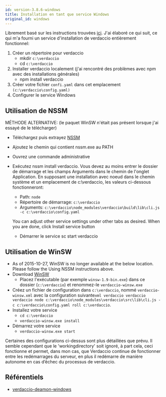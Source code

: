 ```yaml
---
id: version-3.8.6-windows
title: Installation en tant que service Windows
original_id: windows
---
```

Librement basé sur les instructions trouvées [ici](http://asysadmin.tumblr.com/post/32941224574/running-nginx-on-windows-as-a-service). J'ai élaboré ce qui suit, ce qui m'a fourni un service d'installation de verdaccio entièrement fonctionnel:

1. Créer un répertoire pour verdaccio 
    * mkdir `c:\verdaccio`
    * cd `c:\verdaccio`
2. Installer verdaccio localement (j'ai rencontré des problèmes avec npm avec des installations générales) 
    * npm install verdaccio
3. Créer votre fichier `confi.yaml` dans cet emplacement `(c:\verdaccio\config.yaml)`
4. Configurer le service Windows

## Utilisation de NSSM

MÉTHODE ALTERNATIVE: (le paquet WinSW n'était pas présent lorsque j'ai essayé de le télécharger)

* Téléchargez puis extrayez [NSSM](https://www.nssm.cc/download/)

* Ajoutez le chemin qui contient nssm.exe au PATH

* Ouvrez une commande administrative

* Exécutez nssm install verdaccio. Vous devez au moins entrer le dossier de démarrage et les champs Arguments dans le chemin de l'onglet Application. En supposant une installation avec noeud dans le chemin système et un emplacement de c:\verdaccio, les valeurs ci-dessous fonctionneront:
    
    * Path: `node`
    * Répertoire de démarrage: `c:\verdaccio`
    * Arguments: `c:\verdaccio\node_modules\verdaccio\build\lib\cli.js -c c:\verdaccio\config.yaml`
    
    You can adjust other service settings under other tabs as desired. When you are done, click Install service button
    
    * Démarrer le service sc start verdaccio

## Utilisation de WinSW

* As of 2015-10-27, WinSW is no longer available at the below location. Please follow the Using NSSM instructions above.
* Download [WinSW](http://repo.jenkins-ci.org/releases/com/sun/winsw/winsw/) 
    * Placez l'exécutable (par exemple `winsw-1.9-bin.exe`) dans ce dossier (`c:\verdaccio`) et renommez-le `verdaccio-winsw.exe`
* Créez un fichier de configuration dans `c:\verdaccio`, nommé `verdaccio-winsw.xml` avec la configuration suivante`xml verdaccio verdaccio verdaccio node c:\verdaccio\node_modules\verdaccio\src\lib\cli.js -c c:\verdaccio\config.yaml roll c:\verdaccio`.
* Installez votre service 
    * `cd c:\verdaccio`
    * `verdaccio-winsw.exe install`
* Démarrez votre service 
    * `verdaccio-winsw.exe start`

Certaines des configurations ci-dessus sont plus détaillées que prévu. Il semble cependant que le 'workingdirectory' soit ignoré, à part cela, ceci fonctionne et permet, dans mon cas, que Verdaccio continue de fonctionner entre les redémarrages du serveur, en plus il redémarre de manière autonome en cas d’échec du processus de verdaccio.

## Référentiels

* [verdaccio-deamon-windows](https://github.com/davidenke/verdaccio-deamon-windows)